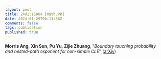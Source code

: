 ```yaml
---
layout: post
title: 2401.15904 [math.PR]
date: 2024-01-29T06:13:56Z
comments: false
tags: publication
published: true
---
```


<b>Morris Ang</b>, <b>Xin Sun</b>, <b>Pu Yu</b>, <b>Zijie Zhuang</b>, "<i>Boundary touching probability and nested-path exponent for non-simple  CLE</i>" ([arXiv](http://arxiv.org/abs/2401.15904v1))
